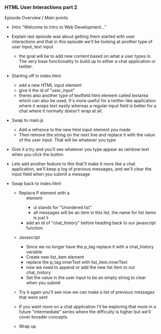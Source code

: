 ### HTML User Interactions part 2

Episode Overview / Main points
  - Intro "Welcome to Intro to Web Development..."

  - Explain last episode was about getting them started with user interactions and that in this episode we'll be looking at another type of user input, text input
    - the goal will be to add new content based on what a user types in. The very base functionality to build up to either a chat application or twitter.

  - Starting off in index.html
    - add a new HTML input element
    - give it the id of "user_input"
    - theres also another type of textfield html element called textarea which can also be used. It's more useful for a twitter-like application where it wraps text easily whereas a regular input field is better for a chat where it normally doesn't wrap at all.
  - Swap to main.js
    - Add a refrence to the new html input element you made
    - Then remove the string on the next line and replace it with the value of the user input. That will be whatever you type
  - Give it a try and you'll see whatever you type appear as rainbow text when you click the button
  - Lets add another feature to this that'll make it more like a chat application, we'll keep a log of previous messages, and we'll clear the input field when you submit a message
  - Swap back to index.html
    - Replace P element with a <ul> element
      - ul stands for "Unordered list" 
      - all messages will be an item in this list, the name for list items is just li
    - add an id of "chat_history" before heading back to our javascript function
  - Javascript
    - Since we no longer have the p_tag replace it with a chat_history variable
    - Create new list_item element
    - replace the p_tag.innerText with list_item.innerText
    - now we need to append or add the new list item to our chat_history
    - Set the value in the user input to be an empty string to clear when you submit
  - Try it again you'll see now we can make a list of previous messages that were sent 
  - If you want more on a chat application I'll be exploring that more in a future "intermediate" series where the difficulty is higher but we'll cover broader concepts.
  - Wrap up